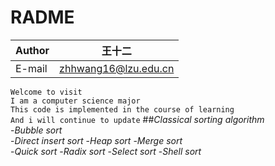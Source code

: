 # RADME


Author | 王十二
-------|------
E-mail |zhhwang16@lzu.edu.cn

```Welcome to visit```  
```I am a computer science major```  
```This code is implemented in the course of learning```  
```And i will continue to update``` 
##*Classical sorting algorithm*  
-*Bubble sort*  
-*Direct insert sort*
-*Heap sort*
-*Merge sort*  
-*Quick sort*
-*Radix sort*
-*Select sort*
-*Shell sort*
